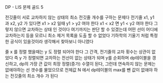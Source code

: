 DP - LIS 문제 골드 5

전깃줄이 서로 교차하지 않는 상태의 최소 전깃줄 개수를 구하는 문제다
전기줄 x1, y1 과 x2, y2 가 있다면
x1 > x2 일때 y1 > y2 여야 한다
x1 < x2 면 y1 < y2 여야 한다
그렇지 않으면 교차하는 상태 인 것이다
여기까지는 판단 할 수 있겠는데 어떤 선이 어디에 교차하는지 등을 모르니
최소 제거 목록을 도출 할 수 없었다
기하학의 기울기 처럼 특정한 공식이 있을것이라 생각해서 찾아보니 아니였다 

줄 x 를 정렬 했을때는 y 도 정렬 되어야 한다 그 간격, 전기줄의 교차 횟수는 상관이 없었다
즉 y 가 정렬되면 교차하는 전선이 없는 상태가 되며
y를 순회하며 dp테이블을 갱신하고, dp의 가장 큰 값이 최장 정렬(증가) 수열이 된다, 그런데 연속하지 않는
문제는 없에야하는 선 갯수를 물었으므로
전체값 N 에서 dp테이블의 max를 뺀 값이
없애야 하는 전깃줄의 최소 개수 가 된다